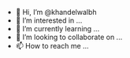 - 👋 Hi, I’m @khandelwalbh
- 👀 I’m interested in ...
- 🌱 I’m currently learning ...
- 💞️ I’m looking to collaborate on ...
- 📫 How to reach me ...

<!---
khandelwalbh/khandelwalbh is a ✨ special ✨ repository because its `README.md` (this file) appears on your GitHub profile.
You can click the Preview link to take a look at your changes.
--->
